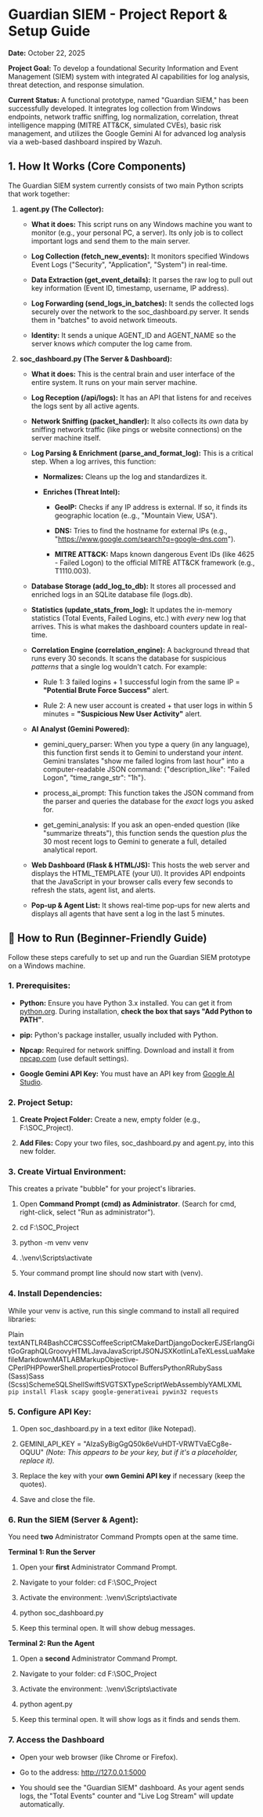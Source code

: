 Guardian SIEM - Project Report & Setup Guide
============================================

**Date:** October 22, 2025

**Project Goal:** To develop a foundational Security Information and Event Management (SIEM) system with integrated AI capabilities for log analysis, threat detection, and response simulation.

**Current Status:** A functional prototype, named "Guardian SIEM," has been successfully developed. It integrates log collection from Windows endpoints, network traffic sniffing, log normalization, correlation, threat intelligence mapping (MITRE ATT&CK, simulated CVEs), basic risk management, and utilizes the Google Gemini AI for advanced log analysis via a web-based dashboard inspired by Wazuh.

1\. How It Works (Core Components)
----------------------------------

The Guardian SIEM system currently consists of two main Python scripts that work together:

1.  **agent.py (The Collector):**
    
    *   **What it does:** This script runs on any Windows machine you want to monitor (e.g., your personal PC, a server). Its only job is to collect important logs and send them to the main server.
        
    *   **Log Collection (fetch\_new\_events):** It monitors specified Windows Event Logs ("Security", "Application", "System") in real-time.
        
    *   **Data Extraction (get\_event\_details):** It parses the raw log to pull out key information (Event ID, timestamp, username, IP address).
        
    *   **Log Forwarding (send\_logs\_in\_batches):** It sends the collected logs securely over the network to the soc\_dashboard.py server. It sends them in "batches" to avoid network timeouts.
        
    *   **Identity:** It sends a unique AGENT\_ID and AGENT\_NAME so the server knows _which_ computer the log came from.
        
2.  **soc\_dashboard.py (The Server & Dashboard):**
    
    *   **What it does:** This is the central brain and user interface of the entire system. It runs on your main server machine.
        
    *   **Log Reception (/api/logs):** It has an API that listens for and receives the logs sent by all active agents.
        
    *   **Network Sniffing (packet\_handler):** It also collects its _own_ data by sniffing network traffic (like pings or website connections) on the server machine itself.
        
    *   **Log Parsing & Enrichment (parse\_and\_format\_log):** This is a critical step. When a log arrives, this function:
        
        *   **Normalizes:** Cleans up the log and standardizes it.
            
        *   **Enriches (Threat Intel):**
            
            *   **GeoIP:** Checks if any IP address is external. If so, it finds its geographic location (e..g., "Mountain View, USA").
                
            *   **DNS:** Tries to find the hostname for external IPs (e.g., "https://www.google.com/search?q=google-dns.com").
                
            *   **MITRE ATT&CK:** Maps known dangerous Event IDs (like 4625 - Failed Logon) to the official MITRE ATT&CK framework (e.g., T1110.003).
                
    *   **Database Storage (add\_log\_to\_db):** It stores all processed and enriched logs in an SQLite database file (logs.db).
        
    *   **Statistics (update\_stats\_from\_log):** It updates the in-memory statistics (Total Events, Failed Logins, etc.) with _every_ new log that arrives. This is what makes the dashboard counters update in real-time.
        
    *   **Correlation Engine (correlation\_engine):** A background thread that runs every 30 seconds. It scans the database for suspicious _patterns_ that a single log wouldn't catch. For example:
        
        *   Rule 1: 3 failed logins + 1 successful login from the same IP = **"Potential Brute Force Success"** alert.
            
        *   Rule 2: A new user account is created + that user logs in within 5 minutes = **"Suspicious New User Activity"** alert.
            
    *   **AI Analyst (Gemini Powered):**
        
        *   gemini\_query\_parser: When you type a query (in any language), this function first sends it to Gemini to understand your _intent_. Gemini translates "show me failed logins from last hour" into a computer-readable JSON command: {"description\_like": "Failed Logon", "time\_range\_str": "1h"}.
            
        *   process\_ai\_prompt: This function takes the JSON command from the parser and queries the database for the _exact_ logs you asked for.
            
        *   get\_gemini\_analysis: If you ask an open-ended question (like "summarize threats"), this function sends the question _plus_ the 30 most recent logs to Gemini to generate a full, detailed analytical report.
            
    *   **Web Dashboard (Flask & HTML/JS):** This hosts the web server and displays the HTML\_TEMPLATE (your UI). It provides API endpoints that the JavaScript in your browser calls every few seconds to refresh the stats, agent list, and alerts.
        
    *   **Pop-up & Agent List:** It shows real-time pop-ups for new alerts and displays all agents that have sent a log in the last 5 minutes.
        

🔧 How to Run (Beginner-Friendly Guide)
---------------------------------------

Follow these steps carefully to set up and run the Guardian SIEM prototype on a Windows machine.

### 1\. Prerequisites:

*   **Python:** Ensure you have Python 3.x installed. You can get it from [python.org](https://www.python.org/). During installation, **check the box that says "Add Python to PATH"**.
    
*   **pip:** Python's package installer, usually included with Python.
    
*   **Npcap:** Required for network sniffing. Download and install it from [npcap.com](https://npcap.com/) (use default settings).
    
*   **Google Gemini API Key:** You must have an API key from [Google AI Studio](https://aistudio.google.com/app/apikey).
    

### 2\. Project Setup:

1.  **Create Project Folder:** Create a new, empty folder (e.g., F:\\SOC\_Project).
    
2.  **Add Files:** Copy your two files, soc\_dashboard.py and agent.py, into this new folder.
    

### 3\. Create Virtual Environment:

This creates a private "bubble" for your project's libraries.

1.  Open **Command Prompt (cmd) as Administrator**. (Search for cmd, right-click, select "Run as administrator").
    
2.  cd F:\\SOC\_Project
    
3.  python -m venv venv
    
4.  .\\venv\\Scripts\\activate
    
5.  Your command prompt line should now start with (venv).
    

### 4\. Install Dependencies:

While your venv is active, run this single command to install all required libraries:

Plain textANTLR4BashCC#CSSCoffeeScriptCMakeDartDjangoDockerEJSErlangGitGoGraphQLGroovyHTMLJavaJavaScriptJSONJSXKotlinLaTeXLessLuaMakefileMarkdownMATLABMarkupObjective-CPerlPHPPowerShell.propertiesProtocol BuffersPythonRRubySass (Sass)Sass (Scss)SchemeSQLShellSwiftSVGTSXTypeScriptWebAssemblyYAMLXML`   pip install Flask scapy google-generativeai pywin32 requests   `

### 5\. Configure API Key:

1.  Open soc\_dashboard.py in a text editor (like Notepad).
    
2.  GEMINI\_API\_KEY = "AIzaSyBigGgQ50k6eVuHDT-VRWTVaECg8e-OQUU" _(Note: This appears to be your key, but if it's a placeholder, replace it)._
    
3.  Replace the key with your **own Gemini API key** if necessary (keep the quotes).
    
4.  Save and close the file.
    

### 6\. Run the SIEM (Server & Agent):

You need **two** Administrator Command Prompts open at the same time.

**Terminal 1: Run the Server**

1.  Open your **first** Administrator Command Prompt.
    
2.  Navigate to your folder: cd F:\\SOC\_Project
    
3.  Activate the environment: .\\venv\\Scripts\\activate
    
4.  python soc\_dashboard.py
    
5.  Keep this terminal open. It will show debug messages.
    

**Terminal 2: Run the Agent**

1.  Open a **second** Administrator Command Prompt.
    
2.  Navigate to your folder: cd F:\\SOC\_Project
    
3.  Activate the environment: .\\venv\\Scripts\\activate
    
4.  python agent.py
    
5.  Keep this terminal open. It will show logs as it finds and sends them.
    

### 7\. Access the Dashboard

*   Open your web browser (like Chrome or Firefox).
    
*   Go to the address: http://127.0.0.1:5000
    
*   You should see the "Guardian SIEM" dashboard. As your agent sends logs, the "Total Events" counter and "Live Log Stream" will update automatically.

